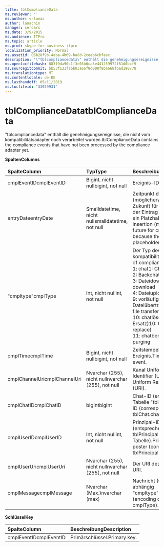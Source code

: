 ```yaml
---
title: tblComplianceData
ms.reviewer: ''
ms.author: v-lanac
author: lanachin
manager: serdars
ms.date: 3/9/2015
ms.audience: ITPro
ms.topic: article
ms.prod: skype-for-business-itpro
localization_priority: Normal
ms.assetid: 05b28f9b-4aba-4b69-ba8d-2ceeb6cbfaac
description: "\"tblcompliancedata\" enthält die genehmigungsereignisse, die nicht vom kompatibilitätsadapter noch verarbeitet wurden."
ms.openlocfilehash: 88319da90c1f3e03b6ca3e441259972f51d0bcf9
ms.sourcegitcommit: bb53f131fabb03a66f0d000f8ba668fbad190778
ms.translationtype: MT
ms.contentlocale: de-DE
ms.lasthandoff: 05/11/2019
ms.locfileid: "33929931"
---
```

# <a name="tblcompliancedata"></a><span data-ttu-id="87e49-103">tblComplianceData</span><span class="sxs-lookup"><span data-stu-id="87e49-103">tblComplianceData</span></span>
 
<span data-ttu-id="87e49-104">"tblcompliancedata" enthält die genehmigungsereignisse, die nicht vom kompatibilitätsadapter noch verarbeitet wurden.</span><span class="sxs-lookup"><span data-stu-id="87e49-104">tblComplianceData contains the compliance events that have not been processed by the compliance adapter yet.</span></span>
  
<span data-ttu-id="87e49-105">**Spalten**</span><span class="sxs-lookup"><span data-stu-id="87e49-105">**Columns**</span></span>

|<span data-ttu-id="87e49-106">**Spalte**</span><span class="sxs-lookup"><span data-stu-id="87e49-106">**Column**</span></span>|<span data-ttu-id="87e49-107">**Typ**</span><span class="sxs-lookup"><span data-stu-id="87e49-107">**Type**</span></span>|<span data-ttu-id="87e49-108">**Beschreibung**</span><span class="sxs-lookup"><span data-stu-id="87e49-108">**Description**</span></span>|
|:-----|:-----|:-----|
|<span data-ttu-id="87e49-109">cmplEventID</span><span class="sxs-lookup"><span data-stu-id="87e49-109">cmplEventID</span></span>  <br/> |<span data-ttu-id="87e49-110">Bigint, nicht null</span><span class="sxs-lookup"><span data-stu-id="87e49-110">bigint, not null</span></span>  <br/> |<span data-ttu-id="87e49-111">Ereignis-ID</span><span class="sxs-lookup"><span data-stu-id="87e49-111">Event ID.</span></span>  <br/> |
|<span data-ttu-id="87e49-112">entryDate</span><span class="sxs-lookup"><span data-stu-id="87e49-112">entryDate</span></span>  <br/> |<span data-ttu-id="87e49-113">Smalldatetime, nicht null</span><span class="sxs-lookup"><span data-stu-id="87e49-113">smalldatetime, not null</span></span>  <br/> |<span data-ttu-id="87e49-114">Zeitpunkt des Einfügevorgangs (möglicherweise weit in der Zukunft für CmplType = 9, da der Eintrag in diesem Fall nur ein Platzhalter ist).</span><span class="sxs-lookup"><span data-stu-id="87e49-114">Time of insertion (may be far in the future for cmplType=9 because the entry is just a placeholder in that case).</span></span>  <br/> |
|<span data-ttu-id="87e49-115">"cmpltype"</span><span class="sxs-lookup"><span data-stu-id="87e49-115">cmplType</span></span>  <br/> |<span data-ttu-id="87e49-116">Int, nicht null</span><span class="sxs-lookup"><span data-stu-id="87e49-116">int, not null</span></span>  <br/> | <span data-ttu-id="87e49-117">Der Typ des kompatibilitätsereignisses:</span><span class="sxs-lookup"><span data-stu-id="87e49-117">Type of compliance event:</span></span> <br/>  <span data-ttu-id="87e49-118">1: chat</span><span class="sxs-lookup"><span data-stu-id="87e49-118">1: Chat</span></span> <br/>  <span data-ttu-id="87e49-119">2: Backchat</span><span class="sxs-lookup"><span data-stu-id="87e49-119">2: Backchat</span></span> <br/>  <span data-ttu-id="87e49-120">3: Dateidownload</span><span class="sxs-lookup"><span data-stu-id="87e49-120">3: File download</span></span> <br/>  <span data-ttu-id="87e49-121">4: Dateiupload</span><span class="sxs-lookup"><span data-stu-id="87e49-121">4: File upload</span></span> <br/>  <span data-ttu-id="87e49-122">9: vorläufige Dateiübertragung</span><span class="sxs-lookup"><span data-stu-id="87e49-122">9: Provisional file transfer</span></span> <br/>  <span data-ttu-id="87e49-123">10: chatlöschung (mit Ersatz)</span><span class="sxs-lookup"><span data-stu-id="87e49-123">10: Chat deletion (with replace)</span></span> <br/>  <span data-ttu-id="87e49-124">11: chatbereinigung</span><span class="sxs-lookup"><span data-stu-id="87e49-124">11: Chat purging</span></span> <br/> |
|<span data-ttu-id="87e49-125">cmplTime</span><span class="sxs-lookup"><span data-stu-id="87e49-125">cmplTime</span></span>  <br/> |<span data-ttu-id="87e49-126">Bigint, nicht null</span><span class="sxs-lookup"><span data-stu-id="87e49-126">bigint, not null</span></span>  <br/> |<span data-ttu-id="87e49-127">Zeitstempel für das Ereignis.</span><span class="sxs-lookup"><span data-stu-id="87e49-127">Time stamp for the event.</span></span>  <br/> |
|<span data-ttu-id="87e49-128">cmplChannelUri</span><span class="sxs-lookup"><span data-stu-id="87e49-128">cmplChannelUri</span></span>  <br/> |<span data-ttu-id="87e49-129">Nvarchar (255), nicht null</span><span class="sxs-lookup"><span data-stu-id="87e49-129">nvarchar (255), not null</span></span>  <br/> |<span data-ttu-id="87e49-130">Kanal Uniform Resource Identifier (URI).</span><span class="sxs-lookup"><span data-stu-id="87e49-130">Channel Uniform Resource Identifier (URI).</span></span>  <br/> |
|<span data-ttu-id="87e49-131">cmplChatID</span><span class="sxs-lookup"><span data-stu-id="87e49-131">cmplChatID</span></span>  <br/> |<span data-ttu-id="87e49-132">bigint</span><span class="sxs-lookup"><span data-stu-id="87e49-132">bigint</span></span>  <br/> |<span data-ttu-id="87e49-133">Chat-ID (entsprechend der Tabelle "tblchat.chatid").</span><span class="sxs-lookup"><span data-stu-id="87e49-133">Chat ID (corresponding to tblChat.chatId table).</span></span>  <br/> |
|<span data-ttu-id="87e49-134">cmplUserID</span><span class="sxs-lookup"><span data-stu-id="87e49-134">cmplUserID</span></span>  <br/> |<span data-ttu-id="87e49-135">Int, nicht null</span><span class="sxs-lookup"><span data-stu-id="87e49-135">int, not null</span></span>  <br/> |<span data-ttu-id="87e49-136">Prinzipal-ID des bereitstellers (entsprechend der tblPrincipal.prinID-Tabelle).</span><span class="sxs-lookup"><span data-stu-id="87e49-136">Principal ID of the poster (corresponding to tblPrincipal.prinID table).</span></span>  <br/> |
|<span data-ttu-id="87e49-137">cmplUserUri</span><span class="sxs-lookup"><span data-stu-id="87e49-137">cmplUserUri</span></span>  <br/> |<span data-ttu-id="87e49-138">Nvarchar (255), nicht null</span><span class="sxs-lookup"><span data-stu-id="87e49-138">nvarchar (255), not null</span></span>  <br/> |<span data-ttu-id="87e49-139">Der URI des Benutzers.</span><span class="sxs-lookup"><span data-stu-id="87e49-139">User URI.</span></span>  <br/> |
|<span data-ttu-id="87e49-140">cmplMessage</span><span class="sxs-lookup"><span data-stu-id="87e49-140">cmplMessage</span></span>  <br/> |<span data-ttu-id="87e49-141">Nvarchar (Max.)</span><span class="sxs-lookup"><span data-stu-id="87e49-141">nvarchar (max)</span></span>  <br/> |<span data-ttu-id="87e49-142">Nachricht (Codierung abhängig "cmpltype").</span><span class="sxs-lookup"><span data-stu-id="87e49-142">Message (encoding depends on cmplType).</span></span>  <br/> |
   
<span data-ttu-id="87e49-143">**Schlüssel**</span><span class="sxs-lookup"><span data-stu-id="87e49-143">**Key**</span></span>

|<span data-ttu-id="87e49-144">**Spalte**</span><span class="sxs-lookup"><span data-stu-id="87e49-144">**Column**</span></span>|<span data-ttu-id="87e49-145">**Beschreibung**</span><span class="sxs-lookup"><span data-stu-id="87e49-145">**Description**</span></span>|
|:-----|:-----|
|<span data-ttu-id="87e49-146">cmplEventID</span><span class="sxs-lookup"><span data-stu-id="87e49-146">cmplEventID</span></span>  <br/> |<span data-ttu-id="87e49-147">Primärschlüssel.</span><span class="sxs-lookup"><span data-stu-id="87e49-147">Primary key.</span></span>  <br/> |
   

